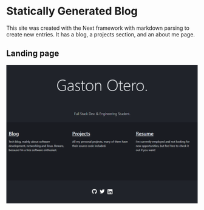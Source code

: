 # Statically Generated Blog

This site was created with the Next framework with markdown parsing to create new entries.
It has a blog, a projects section, and an about me page.

## Landing page

![landing](landing_page.png)
